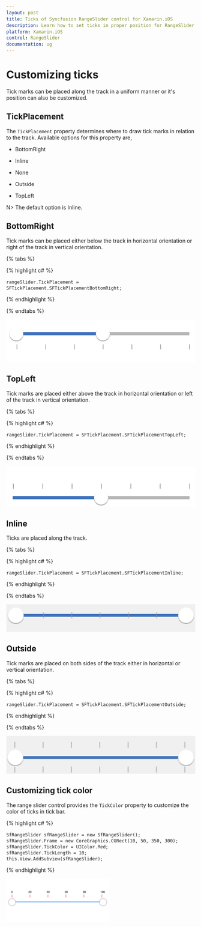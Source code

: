 ```yaml
---
layout: post
title: Ticks of Syncfusion RangeSlider control for Xamarin.iOS
description: Learn how to set ticks in proper position for RangeSlider control in Xamarin.iOS
platform: Xamarin.iOS
control: RangeSlider
documentation: ug
---
```


# Customizing ticks

Tick marks can be placed along the track in a uniform manner or it's position can also be customized.

## TickPlacement

The `TickPlacement` property determines where to draw tick marks in relation to the track. Available options for this property are,

* BottomRight

* Inline

* None

* Outside

* TopLeft

N> The default option is Inline.

## BottomRight

Tick marks can be placed either below the track in horizontal orientation or right of the track in vertical orientation.

{% tabs %}

{% highlight c# %}

	rangeSlider.TickPlacement = SFTickPlacement.SFTickPlacementBottomRight;

{% endhighlight %}

{% endtabs %}

![](images/BottomRight.png)

## TopLeft

Tick marks are placed either above the track in horizontal orientation or left of the track in vertical orientation.

{% tabs %}

{% highlight c# %}

	rangeSlider.TickPlacement = SFTickPlacement.SFTickPlacementTopLeft;

{% endhighlight %}

{% endtabs %}

![](images/TopLeft.png)

## Inline

Ticks are placed along the track.

{% tabs %}

{% highlight c# %}

	rangeSlider.TickPlacement = SFTickPlacement.SFTickPlacementInline;

{% endhighlight %}

{% endtabs %}

![](images/Inline.png)

## Outside

Tick marks are placed on both sides of the track either in horizontal or vertical orientation.

{% tabs %}

{% highlight c# %}

	rangeSlider.TickPlacement = SFTickPlacement.SFTickPlacementOutside;

{% endhighlight %}

{% endtabs %}

![](images/Outside.png)


## Customizing tick color

The range slider control provides the `TickColor` property to customize the color of ticks in tick bar.

{% highlight c# %}

	SfRangeSlider sfRangeSlider = new SfRangeSlider();
	sfRangeSlider.Frame = new CoreGraphics.CGRect(10, 50, 350, 300);
	sfRangeSlider.TickColor = UIColor.Red;
	sfRangeSlider.TickLength = 10;
	this.View.AddSubview(sfRangeSlider);
 
{% endhighlight %}

![](images/TickColor.png)
